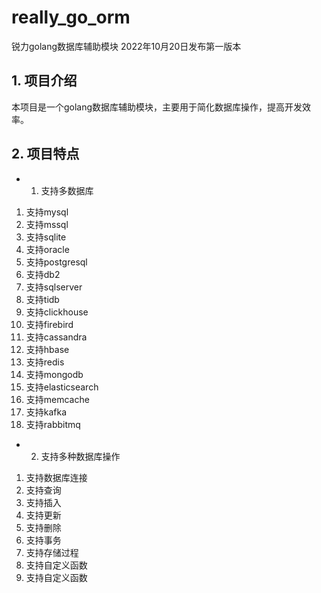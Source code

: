 # really_go_orm
锐力golang数据库辅助模块
2022年10月20日发布第一版本
## 1. 项目介绍
本项目是一个golang数据库辅助模块，主要用于简化数据库操作，提高开发效率。
## 2. 项目特点
- 1. 支持多数据库
1. 支持mysql
2. 支持mssql
3. 支持sqlite
4. 支持oracle
5. 支持postgresql
6. 支持db2
7. 支持sqlserver
8. 支持tidb
9. 支持clickhouse
10. 支持firebird
11. 支持cassandra
12. 支持hbase
13. 支持redis
14. 支持mongodb
15. 支持elasticsearch
16. 支持memcache
17. 支持kafka
18. 支持rabbitmq
 
- 2. 支持多种数据库操作
1. 支持数据库连接
2. 支持查询
3. 支持插入
4. 支持更新
5. 支持删除
6. 支持事务
7. 支持存储过程
8. 支持自定义函数
9. 支持自定义函数




